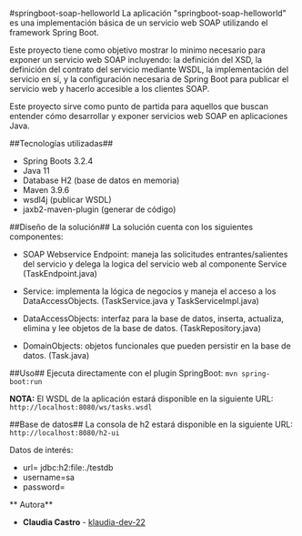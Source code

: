 #springboot-soap-helloworld
La aplicación "springboot-soap-helloworld" es una implementación básica de un servicio web SOAP utilizando el framework Spring Boot.
 
Este proyecto tiene como objetivo mostrar lo minimo necesario para exponer un servicio web SOAP incluyendo: la definición del XSD, la definición del contrato del servicio mediante WSDL, la implementación del servicio en sí, y la configuración necesaria de Spring Boot para publicar el servicio web y hacerlo accesible a los clientes SOAP.

Este proyecto sirve como punto de partida para aquellos que buscan entender cómo desarrollar y exponer servicios web SOAP en aplicaciones Java.
 
 
##Tecnologías utilizadas##
- Spring Boots 3.2.4
- Java 11
- Database H2 (base de datos en memoria)
- Maven 3.9.6
- wsdl4j (publicar WSDL)
- jaxb2-maven-plugin (generar de código)


##Diseño de la solución##
La solución cuenta con los siguientes componentes:

- SOAP Webservice Endpoint: maneja las solicitudes entrantes/salientes del servicio y delega la logica del servicio web al componente Service (TaskEndpoint.java)

- Service: implementa la lógica de negocios y maneja el acceso a los DataAccessObjects. (TaskService.java y TaskServiceImpl.java)

- DataAccessObjects: interfaz para la base de datos, inserta, actualiza, elimina y lee objetos de la base de datos. (TaskRepository.java)

- DomainObjects: objetos funcionales que pueden persistir en la base de datos. (Task.java)


##Uso##
Ejecuta directamente con el plugin SpringBoot: `mvn spring-boot:run`

**NOTA:** El WSDL de la aplicación estará disponible en la siguiente URL: `http://localhost:8080/ws/tasks.wsdl`


##Base de datos##
La consola de h2 estará disponible en la siguiente URL: `http://localhost:8080/h2-ui` 

Datos de interés: 
- url= jdbc:h2:file:./testdb
- username=sa
- password=



** Autora**
- **Claudia Castro** - [klaudia-dev-22](https://github.com/klaudia-dev-22)